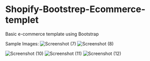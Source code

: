 # Shopify-Bootstrep-Ecommerce-templet
Basic e-commerce template using Bootstrap

Sample Images:
![Screenshot (7)](https://user-images.githubusercontent.com/76419704/113961010-03dd5600-9843-11eb-990a-ff353f63341c.png)
![Screenshot (8)](https://user-images.githubusercontent.com/76419704/113961022-0770dd00-9843-11eb-89c7-78acafa10069.png)

![Screenshot (10)](https://user-images.githubusercontent.com/76419704/113961030-0b046400-9843-11eb-854b-8c69e1c31d6a.png)
![Screenshot (11)](https://user-images.githubusercontent.com/76419704/113961034-0c359100-9843-11eb-9ef4-edb8680c0726.png)
![Screenshot (12)](https://user-images.githubusercontent.com/76419704/113961043-10fa4500-9843-11eb-9c84-fc708a7596f2.png)
